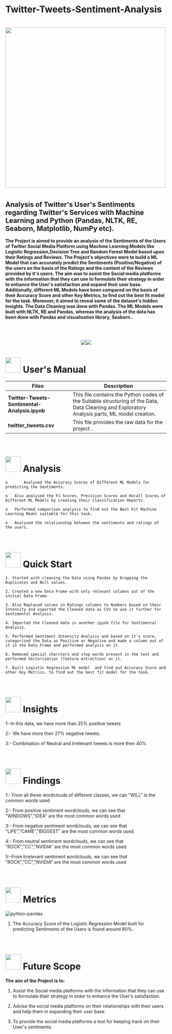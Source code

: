 # Twitter-Tweets-Sentiment-Analysis
#  <img src = "https://res.cloudinary.com/qna/image/upload/v1635170410/sentiment-points.a502b2c_pyfy2i.png" width = 500></center>

#
##  <h>  **Analysis of Twitter's User's Sentiments regarding Twitter's Services with Machine Learning and Python (Pandas, NLTK, RE, Seaborn, Matplotlib, NumPy etc).**

**The Project is aimed to provide an analysis of the Sentiments of the Users of Twitter Social Media Platform using Machine Learning Models like Logistic Regression,Decision Tree and Random Forest Model based upon their Ratings and Reviews. 
  The Project's objectives were to build a ML Model that can accurately predict the Sentiments (Positive/Negative) of the users on the basis of the Ratings and the content of the Reviews provided by it's users. 
  The aim was to assist the Social media platforms with the information that they can use to formulate their strategy in order to enhance the User's satisfaction and expand their user base. Additionally, different ML Models have been compared on the basis of their Accuracy Score and other Key Metrics, to find out the best fit model for the task. 
  Moreover, it aimed to reveal some of the dataset's hidden insights. The Data Cleaning was done with Pandas. The ML Models were built with NLTK, RE and Pandas, whereas the analysis of the data has been done with Pandas and visualisation library, Seaborn..**




<br>
<br>
<p align="center"><a><img src="https://forthebadge.com/images/badges/built-with-love.svg"><img src="https://forthebadge.com/images/badges/made-with-python.svg"></a></p>

#  <img src="https://user-images.githubusercontent.com/106439762/181935629-b3c47bd3-77fb-4431-a11c-ff8ba0942b63.gif" width="48" height="48"> **User's Manual**

| Files| Description |
| ------------- | ------------- |
| **Twitter-Tweets-Sentimental-Analysis.ipynb** | This file contains the Python codes of the Suitable structuring of the Data, Data Cleaning and Exploratory Analysis parts, ML model creation. |
| **twitter_tweets.csv**  | This file provides the raw data for the project .  |
<br>


#  <img src=https://user-images.githubusercontent.com/106439762/178428775-03d67679-9aa4-4b08-91e9-6eb6ed8faf66.gif  width="48" height="48"> Analysis
   
    
    o       Analysed the Accuracy Scores of Different ML Models for predicting the Sentiments.
    
    o	Also analysed the F1 Scores, Precision Scores and Recall Scores of Different ML Models by creating their Classification Reports.
     
    o	Performed comparison analysis to find out the Best Fit Machine Learning Model suitable for this task.
  
    o	Analysed the relationship between the sentiments and ratings of the users.

<br>

# <img src="https://user-images.githubusercontent.com/106439762/181937125-2a4b22a3-f8a9-4226-bbd3-df972f9dbbc4.gif" width="48" height="48" > Quick Start

    1. Started with cleaning the Data using Pandas by Dropping the Duplicates and Null values.
    
    2. Created a new Data Frame with only relevant columns out of the initial Data Frame.
 
    3. Also Replaced values in Ratings columns to Numbers based on their Intensity and exported the Cleaned data as CSV to use it further for Sentimental Analysis.
    
    4. Imported the Cleaned data in another ipynb file for Sentimental Analysis. 
    
    5. Performed Sentiment Intensity Analysis and based on it's score, categorized the Data as Positive or Negative and made a column out of it in the Data Frame and performed analysis on it.
    
    6. Removed special charcters and stop words present in the text and performed Vectorization (feature extraction) on it.
   
    7. Built Logistic Regression ML model  and find out Accuracy Score and other Key Metrics, to find out the best fit model for the task.
   
<br>

# <img src="https://user-images.githubusercontent.com/108053296/185756908-fbb62168-d923-48f2-992f-b8e2fde848fe.gif" width="48" height="48" > Insights
   
1:-In this data, we have more than 25% positive tweets

2:- We have more then 27% negative tweets.

3:- Combination of Neutral and Irrelevant tweets is more then 40%
  
<br>

# <img src="https://user-images.githubusercontent.com/108053296/185756908-fbb62168-d923-48f2-992f-b8e2fde848fe.gif" width="48" height="48" > Findings
 
1:- From all these wordclouds of different classes, we can "WILL" is the common words used

2:- From positive sentiment wordclouds, we can see that "WINDOWS","IDEA" are the most common words used

3:- From negative sentiment wordclouds, we can see that "LIFE","CAME","BIGGEST" are the most common words used

4:- From neutral sentiment wordclouds, we can see that "ROCK","CC","NVIDIA" are the most common words used

5:-From Irrelevant sentiment wordclouds, we can see that "ROCK","CC","NVIDIA" are the most common words used


   
   <br>
   
   #  <img src=https://user-images.githubusercontent.com/106439762/178803205-47a08ce7-2187-4f96-b301-a2b68690619a.gif width="48" height="48" > Metrics
![pyhton-pandas](https://user-images.githubusercontent.com/106439762/177094844-d74edfa1-823d-4f17-8d94-3600e058cf1e.svg)
   
   1. The Accuracy Score of the Logistic Regression Model built for predicting Sentiments of the Users is found around 80%.
   
   
   <br>
   
   
   #  <img src=https://user-images.githubusercontent.com/106439762/178803205-47a08ce7-2187-4f96-b301-a2b68690619a.gif width="48" height="48" > Future Scope
   
   <B> The aim of the Project is to: </B>
   
   1. Assist the Social media platforms with the Information that they can use to formulate their strategy in order to enhance the User's satisfaction.
   
   2. Advise the social media platforms on their relationships with their users and help them in expanding their user base.
   
   3. To provide the social media platforms a tool for keeping track on their User's sentiments.
   
   
   
    
